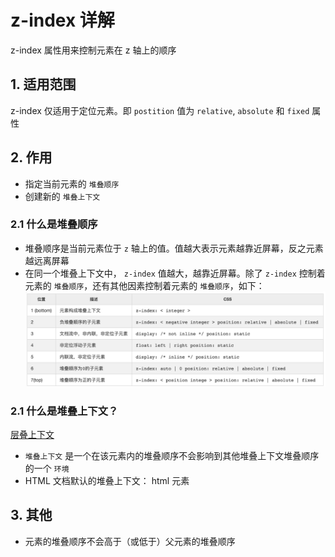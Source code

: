# z-index 详解

z-index 属性用来控制元素在 z 轴上的顺序

## 1. 适用范围

z-index 仅适用于定位元素。即 `postition` 值为 `relative`, `absolute` 和 `fixed` 属性

## 2. 作用

- 指定当前元素的 `堆叠顺序`
- 创建新的 `堆叠上下文`

### 2.1 什么是堆叠顺序

- 堆叠顺序是当前元素位于 `z` 轴上的值。值越大表示元素越靠近屏幕，反之元素越远离屏幕
- 在同一个堆叠上下文中， `z-index` 值越大，越靠近屏幕。除了 `z-index` 控制着元素的 `堆叠顺序`，还有其他因素控制着元素的 `堆叠顺序`，如下：
  <img src="https://www.github.com/hileix/blogs/raw/master/src/assets/堆叠顺序.png">

### 2.1 什么是堆叠上下文？

[层叠上下文](https://developer.mozilla.org/zh-CN/docs/Web/Guide/CSS/Understanding_z_index/The_stacking_context)

- `堆叠上下文` 是一个在该元素内的堆叠顺序不会影响到其他堆叠上下文堆叠顺序的一个 `环境`
- HTML 文档默认的堆叠上下文： html 元素

## 3. 其他

- 元素的堆叠顺序不会高于（或低于）父元素的堆叠顺序
